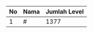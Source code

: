 | No | Nama            | Jumlah Level |
|----|-----------------|--------------|
| 1  | #    |    1377        |
